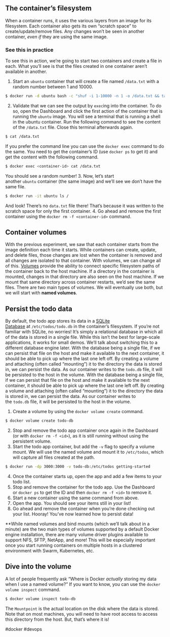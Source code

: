 ## The container’s filesystem
When a container runs, it uses the various layers from an image for its filesystem. Each container also gets its own “scratch space” to create/update/remove files. Any changes won’t be seen in another container, _even if_ they are using the same image.

### See this in practice
To see this in action, we’re going to start two containers and create a file in each. What you’ll see is that the files created in one container aren’t available in another.

1. Start an `ubuntu` container that will create a file named `/data.txt` with a random number between 1 and 10000.
```bash
$ docker run -d ubuntu bash -c "shuf -i 1-10000 -n 1 -o /data.txt && tail -f /dev/null"
```
2. Validate that we can see the output by `exec`ing into the container. To do so, open the Dashboard and click the first action of the container that is running the `ubuntu` image.
You will see a terminal that is running a shell in the ubuntu container. Run the following command to see the content of the `/data.txt` file. Close this terminal afterwards again.
```bash
$ cat /data.txt
```
If you prefer the command line you can use the `docker exec` command to do the same. You need to get the container’s ID (use `docker ps` to get it) and get the content with the following command.
```bash
$ docker exec <container-id> cat /data.txt
```
You should see a random number!
3. Now, let’s start another `ubuntu` container (the same image) and we’ll see we don’t have the same file.
```bash
$ docker run -it ubuntu ls /
```
And look! There’s no `data.txt` file there! That’s because it was written to the scratch space for only the first container.
4. Go ahead and remove the first container using the `docker rm -f <container-id>` command.

## Container volumes

With the previous experiment, we saw that each container starts from the image definition each time it starts. While containers can create, update, and delete files, those changes are lost when the container is removed and all changes are isolated to that container. With volumes, we can change all of this.
[Volumes](https://docs.docker.com/storage/volumes/) provide the ability to connect specific filesystem paths of the container back to the host machine. If a directory in the container is mounted, changes in that directory are also seen on the host machine. If we mount that same directory across container restarts, we’d see the same files.
There are two main types of volumes. We will eventually use both, but we will start with **named volumes**.

## Persist the todo data

By default, the todo app stores its data in a [SQLite Database](https://www.sqlite.org/index.html) at `/etc/todos/todo.db` in the container’s filesystem. If you’re not familiar with SQLite, no worries! It’s simply a relational database in which all of the data is stored in a single file. While this isn’t the best for large-scale applications, it works for small demos. We’ll talk about switching this to a different database engine later.
With the database being a single file, if we can persist that file on the host and make it available to the next container, it should be able to pick up where the last one left off. By creating a volume and attaching (often called “mounting”) it to the directory the data is stored in, we can persist the data. As our container writes to the `todo.db` file, it will be persisted to the host in the volume.
With the database being a single file, if we can persist that file on the host and make it available to the next container, it should be able to pick up where the last one left off. By creating a volume and attaching (often called “mounting”) it to the directory the data is stored in, we can persist the data. As our container writes to the `todo.db` file, it will be persisted to the host in the volume.

1. Create a volume by using the `docker volume create` command.
```bash
$ docker volume create todo-db
```
2.  Stop and remove the todo app container once again in the Dashboard (or with `docker rm -f <id>`), as it is still running without using the persistent volume.
3. Start the todo app container, but add the `-v` flag to specify a volume mount. We will use the named volume and mount it to `/etc/todos`, which will capture all files created at the path.
```bash
$ docker run -dp 3000:3000 -v todo-db:/etc/todos getting-started
```
4. Once the container starts up, open the app and add a few items to your todo list.
5. Stop and remove the container for the todo app. Use the Dashboard or `docker ps` to get the ID and then `docker rm -f <id>` to remove it.
6. Start a new container using the same command from above.
7. Open the app. You should see your items still in your list!
8.  Go ahead and remove the container when you’re done checking out your list.
Hooray! You’ve now learned how to persist data!

**While named volumes and bind mounts (which we’ll talk about in a minute) are the two main types of volumes supported by a default Docker engine installation, there are many volume driver plugins available to support NFS, SFTP, NetApp, and more! This will be especially important once you start running containers on multiple hosts in a clustered environment with Swarm, Kubernetes, etc.

## Dive into the volume
A lot of people frequently ask “Where is Docker _actually_ storing my data when I use a named volume?” If you want to know, you can use the `docker volume inspect` command.
```bash
$ docker volume inspect todo-db
```
The `Mountpoint` is the actual location on the disk where the data is stored. Note that on most machines, you will need to have root access to access this directory from the host. But, that’s where it is!

#docker #devops 